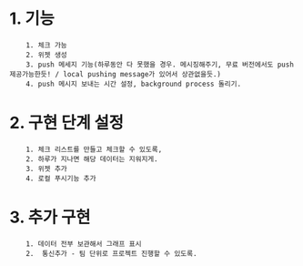 

#	1. 기능

		1. 체크 가능
		2. 위젯 생성
		3. push 메세지 기능(하루동안 다 못했을 경우. 메시징해주기, 무료 버전에서도 push 제공가능한듯! / local pushing message가 있어서 상관없을듯.)
		4. push 메시지 보내는 시간 설정, background process 돌리기.
#	2. 구현 단계 설정

		1. 체크 리스트를 만들고 체크할 수 있도록, 
		2. 하루가 지나면 해당 데이터는 지워지게.
		3. 위젯 추가
		4. 로컬 푸시기능 추가
#	3. 추가 구현 

		1. 데이터 전부 보관해서 그래프 표시
		2.  통신추가 - 팀 단위로 프로젝트 진행할 수 있도록.




